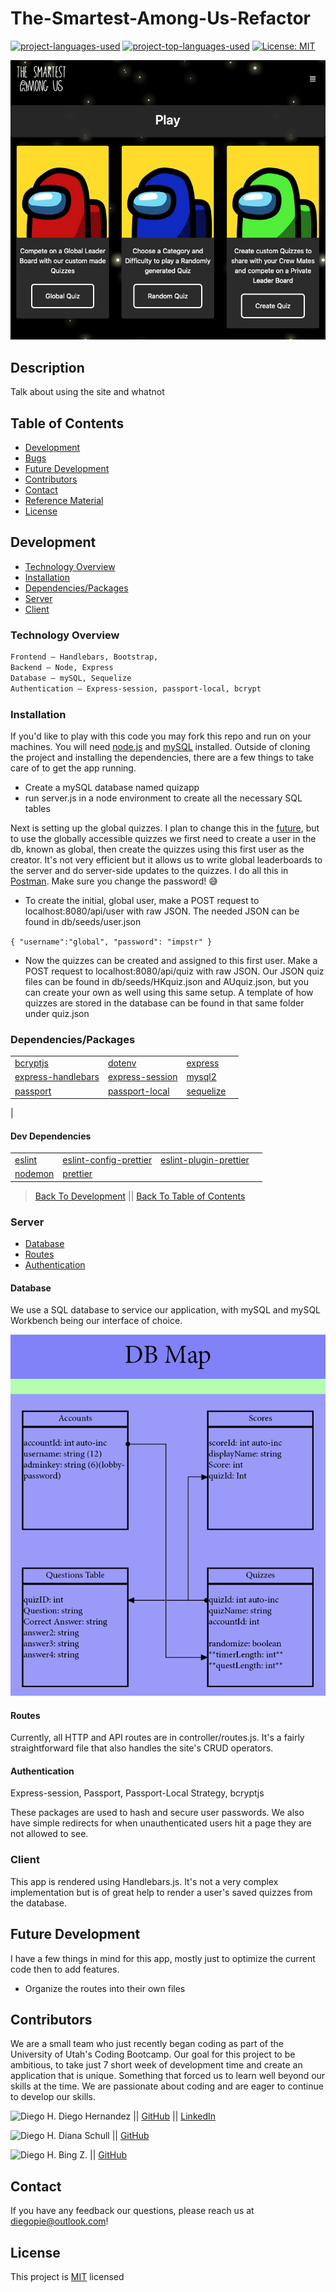 # The-Smartest-Among-Us-Refactor

[![project-languages-used](https://img.shields.io/github/languages/count/diegopie/The-Smartest-Among-Us?color=important)](https://github.com/diegopie/The-Smartest-Among-Us)
[![project-top-languages-used](https://img.shields.io/github/languages/top/diegopie/The-Smartest-Among-Us?color=important)](https://github.com/diegopie/The-Smartest-Among-Us)
[![License: MIT](https://img.shields.io/badge/License-MIT-yellow.svg)](https://opensource.org/licenses/MIT)

!["play" screen of app](./public/assets/img/app.png)

## Description

Talk about using the site and whatnot

&NewLine;
&NewLine;

## Table of Contents

- [Development](#Development)
- [Bugs](#Bugs)
- [Future Development](#Future-Development)
- [Contributors](#Contributors)
- [Contact](#Contact)
- [Reference Material](#Reference-Material)
- [License](#License)

## Development

- [Technology Overview](#Technology-Overview)
- [Installation](#Installation)
- [Dependencies/Packages](#Dependencies/Packages)
- [Server](#Server)
- [Client](#Client)

### Technology Overview

&NewLine;
&NewLine;

```sh
Frontend – Handlebars, Bootstrap,  
Backend – Node, Express
Database – mySQL, Sequelize
Authentication – Express-session, passport-local, bcrypt
```

### Installation

If you'd like to play with this code you may fork this repo and run on your machines. You will need [node.js](https://nodejs.org/en/) and [mySQL](https://dev.mysql.com/downloads/mysql/) installed. Outside of cloning the project and installing the dependencies, there are a few things to take care of to get the app running.

- Create a mySQL database named quizapp
- run server.js in a node environment to create all the necessary SQL tables

Next is setting up the global quizzes. I plan to change this in the [future](#Future-Development), but to use the globally accessible quizzes we first need to create a user in the db, known as global, then create the quizzes using this first user as the creator. It's not very efficient but it allows us to write global leaderboards to the server and do server-side updates to the quizzes. I do all this in [Postman](https://www.postman.com/downloads/). Make sure you change the password! 😅

- To create the initial, global user, make a POST request to localhost:8080/api/user with raw JSON. The needed JSON can be found in db/seeds/user.json

`{
  "username":"global",
  "password": "impstr"
}`

- Now the quizzes can be created and assigned to this first user. Make a POST request to localhost:8080/api/quiz with raw JSON. Our JSON quiz files can be found in db/seeds/HKquiz.json and AUquiz.json, but you can create your own as well using this same setup. A template of how quizzes are stored in the database can be found in that same folder under quiz.json


&NewLine;
&NewLine;

### Dependencies/Packages

&NewLine;
&NewLine;

| | | | |
| ------ | ------ | ------ | ------ |
| [bcryptjs](https://www.npmjs.com/package/bcryptjs) |  [dotenv](https://www.npmjs.com/package/dotenv) | [express](https://www.npmjs.com/package/express) |
| [express-handlebars](https://www.npmjs.com/package/express-handlebars) | [express-session](https://www.npmjs.com/package/express-session)  | [mysql2](https://www.npmjs.com/package/mysql2) |
| [passport](https://www.npmjs.com/package/passport) | [passport-local](https://www.npmjs.com/package/passport-local)  | [sequelize](https://www.npmjs.com/package/sequelize) |
|

&NewLine;
&NewLine;

#### Dev Dependencies

&NewLine;
&NewLine;

| | | | |
| ------ | ------ | ------ | ------ |
| [eslint](https://www.npmjs.com/package/eslint) | [eslint-config-prettier](https://www.npmjs.com/package/eslint-config-prettier) | [eslint-plugin-prettier](https://www.npmjs.com/package/eslint-plugin-prettier)|
| [nodemon](https://www.npmjs.com/package/nodemon) | [prettier](https://www.npmjs.com/package/prettier) |

&NewLine;
&NewLine;

> [Back To Development](#Development) || [Back To Table of Contents](#Table-of-Contents)

### Server

- [Database](#Database)
- [Routes](#Routes)
- [Authentication](#Authentication)

#### Database

&NewLine;
&NewLine;

We use a SQL database to service our application, with mySQL and mySQL Workbench being our interface of choice.

![Database Map](./public/assets/img/dbmap.png)

#### Routes

Currently, all HTTP and API routes are in controller/routes.js. It's a fairly straightforward file that also handles the site's CRUD operators.

#### Authentication

Express-session, Passport, Passport-Local Strategy, bcryptjs

These packages are used to hash and secure user passwords. We also have simple redirects for when unauthenticated users hit a page they are not allowed to see.

### Client

This app is rendered using Handlebars.js. It's not a very complex implementation but is of great help to render a user's saved quizzes from the database.

## Future Development

I have a few things in mind for this app, mostly just to optimize the current code then to add features.

- Organize the routes into their own files

## Contributors

We are a small team who just recently began coding as part of the University of Utah's Coding Bootcamp. Our goal for this project to be ambitious, to take just 7 short week of development time and create an application that is unique. Something that forced us to learn well beyond our skills at the time. We are passionate about coding and are eager to continue to develop our skills.

![Diego H.](./assets/dh.jpg) Diego Hernandez || [GitHub](https://github.com/Diegopie) || [LinkedIn](https://www.linkedin.com/in/diego-hernandez-7327381b2/)

![Diego H.](./assets/ds.jpg) Diana Schull || [GitHub](https://github.com/dianalynshull)

![Diego H.](./assets/bz.jpg) Bing Z. || [GitHub](https://github.com/imbingz)

## Contact

If you have any feedback our questions, please reach us at diegopie@outlook.com!

## License

This project is [MIT](https://choosealicense.com/licenses/mit/) licensed

